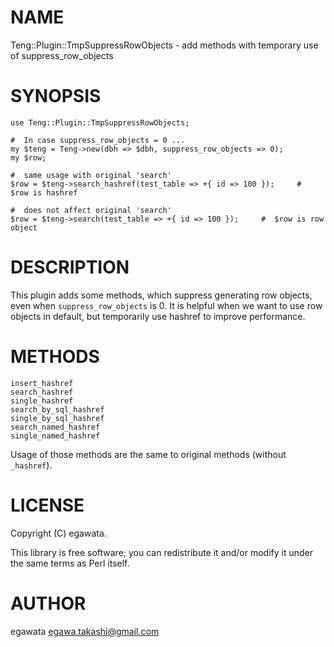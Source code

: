 # NAME

Teng::Plugin::TmpSuppressRowObjects - add methods with temporary use of suppress\_row\_objects

# SYNOPSIS

    use Teng::Plugin::TmpSuppressRowObjects;

    #  In case suppress_row_objects = 0 ...
    my $teng = Teng->new(dbh => $dbh, suppress_row_objects => 0);
    my $row;

    #  same usage with original 'search'
    $row = $teng->search_hashref(test_table => +{ id => 100 });     #  $row is hashref

    #  does not affect original 'search'
    $row = $teng->search(test_table => +{ id => 100 });     #  $row is row object

# DESCRIPTION

This plugin adds some methods, which suppress generating row objects, even when `suppress_row_objects` is 0.
It is helpful when we want to use row objects in default, but temporarily use hashref to improve performance.

# METHODS

    insert_hashref
    search_hashref
    single_hashref
    search_by_sql_hashref
    single_by_sql_hashref
    search_named_hashref
    single_named_hashref

Usage of those methods are the same to original methods (without `_hashref`).

# LICENSE

Copyright (C) egawata.

This library is free software; you can redistribute it and/or modify
it under the same terms as Perl itself.

# AUTHOR

egawata <egawa.takashi@gmail.com>
